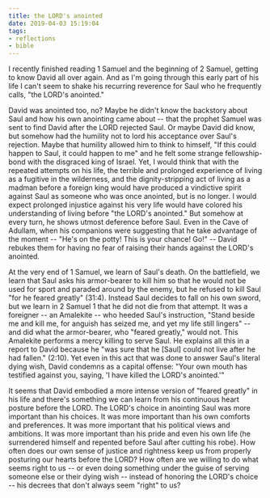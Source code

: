```yaml
---
title: the LORD's anointed
date: 2019-04-03 15:19:04
tags: 
- reflections
- bible
---
```

I recently finished reading 1 Samuel and the beginning of 2 Samuel, getting to know David all over again. And as I'm going through this early part of his life I can't seem to shake his recurring reverence for Saul who he frequently calls, "the LORD's anointed."

David was anointed too, no? Maybe he didn't know the backstory about Saul and how his own anointing came about -- that the prophet Samuel was sent to find David after the LORD rejected Saul. Or maybe David did know, but somehow had the humility not to lord his acceptance over Saul's rejection. Maybe that humility allowed him to think to himself, "If this could happen to Saul, it could happen to me" and he felt some strange fellowship-bond with the disgraced king of Israel. Yet, I would think that with the repeated attempts on his life, the terrible and prolonged experience of living as a fugitive in the wilderness, and the dignity-stripping act of living as a madman before a foreign king would have produced a vindictive spirit against Saul as someone who was once anointed, but is no longer. I would expect prolonged injustice against his very life would have colored his understanding of living before "the LORD's anointed." But somehow at every turn, he shows utmost deference before Saul. Even in the Cave of Adullam, when his companions were suggesting that he take advantage of the moment -- "He's on the potty! This is your chance! Go!" -- David rebukes them for having no fear of raising their hands against the LORD's anointed.

At the very end of 1 Samuel, we learn of Saul's death. On the battlefield, we learn that Saul asks his armor-bearer to kill him so that he would not be used for sport and paraded around by the enemy, but he refused to kill Saul "for he feared greatly" (31:4). Instead Saul decides to fall on his own sword, but we learn in 2 Samuel 1 that he did not die from that attempt. It was a foreigner -- an Amalekite -- who heeded Saul's instruction, "Stand beside me and kill me, for anguish has seized me, and yet my life still lingers" -- and did what the armor-bearer, who "feared greatly," would not. This Amalekite performs a mercy killing to serve Saul. He explains all this in a report to David because he "was sure that he [Saul] could not live after he had fallen." (2:10). Yet even in this act that was done to answer Saul's literal dying wish, David condemns as a capital offense: "Your own mouth has testified against you, saying, 'I have killed the LORD's anointed.'"

It seems that David embodied a more intense version of "feared greatly" in his life and there's something we can learn from his continuous heart posture before the LORD. The LORD's choice in anointing Saul was more important than his choices. It was more important than his own comforts and preferences. It was more important that his political views and ambitions. It was more important than his pride and even his own life (he surrendered himself and repented before Saul after cutting his robe). How often does our own sense of justice and rightness keep us from properly posturing our hearts before the LORD? How often are we willing to do what seems right to us -- or even doing something under the guise of serving someone else or their dying wish -- instead of honoring the LORD's choice -- his decrees that don't always seem "right" to us?
